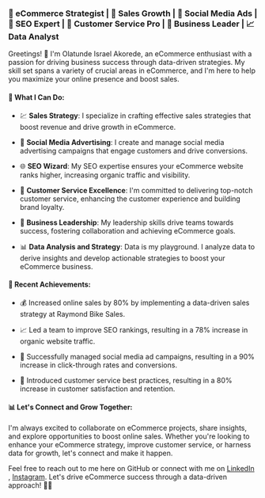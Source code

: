 ### 💼 eCommerce Strategist | 🚀 Sales Growth | 📣 Social Media Ads | 🚀 SEO Expert | 👥 Customer Service Pro | 👔 Business Leader | 📈 Data Analyst

Greetings! 👋 I'm Olatunde Israel Akorede, an eCommerce enthusiast with a passion for driving business success through data-driven strategies. My skill set spans a variety of crucial areas in eCommerce, and I'm here to help you maximize your online presence and boost sales.

#### 🌟 What I Can Do:

- 💹 **Sales Strategy**: I specialize in crafting effective sales strategies that boost revenue and drive growth in eCommerce.

- 📣 **Social Media Advertising**: I create and manage social media advertising campaigns that engage customers and drive conversions.

- 🌐 **SEO Wizard**: My SEO expertise ensures your eCommerce website ranks higher, increasing organic traffic and visibility.

- 👥 **Customer Service Excellence**: I'm committed to delivering top-notch customer service, enhancing the customer experience and building brand loyalty.

- 👔 **Business Leadership**: My leadership skills drive teams towards success, fostering collaboration and achieving eCommerce goals.

- 📊 **Data Analysis and Strategy**: Data is my playground. I analyze data to derive insights and develop actionable strategies to boost your eCommerce business.

#### 💼 Recent Achievements:

- 💰 Increased online sales by 80% by implementing a data-driven sales strategy at Raymond Bike Sales.

- 📈 Led a team to improve SEO rankings, resulting in a 78% increase in organic website traffic.

- 📣 Successfully managed social media ad campaigns, resulting in a 90% increase in click-through rates and conversions.

- 🌟 Introduced customer service best practices, resulting in a 80% increase in customer satisfaction and retention.

#### 📊 Let's Connect and Grow Together:

I'm always excited to collaborate on eCommerce projects, share insights, and explore opportunities to boost online sales. Whether you're looking to enhance your eCommerce strategy, improve customer service, or harness data for growth, let's connect and make it happen.

Feel free to reach out to me here on GitHub or connect with me on [LinkedIn](https://www.linkedin.com/in/olatunde-israel-akorede) , [Instagram](https://www.instagram.com/_akore96de/). Let's drive eCommerce success through a data-driven approach! 🛒💡
